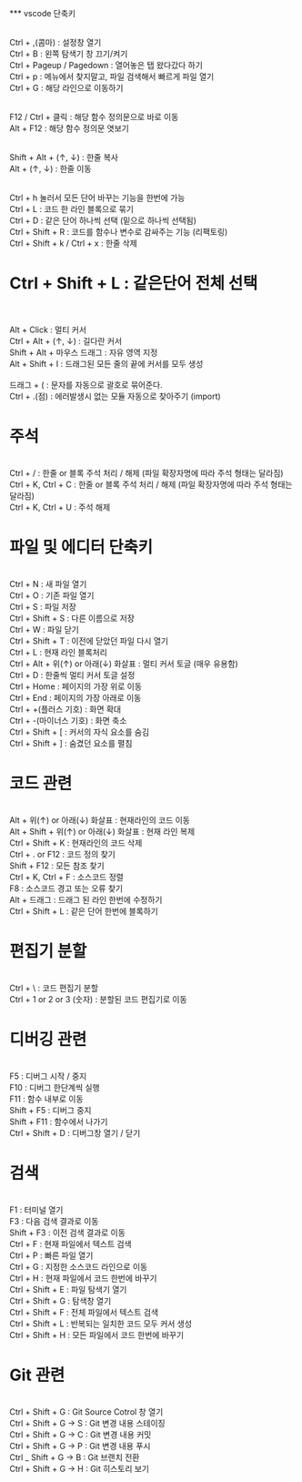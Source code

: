 *** vscode 단축키


<br> Ctrl + ,(콤마) : 설정창 열기
<br> Ctrl + B : 왼쪽 탐색기 창 끄기/켜기
<br> Ctrl + Pageup / Pagedown : 열어놓은 탭 왔다갔다 하기
<br> Ctrl + p : 메뉴에서 찾지말고, 파일 검색해서 빠르게 파일 열기
<br> Ctrl + G : 해당 라인으로 이동하기



<br> F12 / Ctrl + 클릭 : 해당 함수 정의문으로 바로 이동
<br> Alt + F12 : 해당 함수 정의문 엿보기


<br> Shift + Alt + (↑, ↓) : 한줄 복사
<br> Alt + (↑, ↓) : 한줄 이동


<br> Ctrl + h 눌러서 모든 단어 바꾸는 기능을 한번에 가능
<br> Ctrl + L : 코드 한 라인 블록으로 묶기
<br> Ctrl + D : 같은 단어 하나씩 선택 (밑으로 하나씩 선택됨)
<br> Ctrl + Shift + R : 코드를 함수나 변수로 감싸주는 기능 (리팩토링)
<br> Ctrl + Shift + k / Ctrl + x : 한줄 삭제

# Ctrl + Shift + L : 같은단어 전체 선택

<br> 
<br> Alt + Click : 멀티 커서
<br> Ctrl + Alt + (↑, ↓) : 길다란 커서
<br> Shift + Alt + 마우스 드래그 : 자유 영역 지정
<br> Alt + Shift + I : 드래그된 모든 줄의 끝에 커서를 모두 생성
<br> 
<br> 드래그 + ( : 문자를 자동으로 괄호로 묶어준다.
<br> Ctrl + .(점) : 에러발생시 없는 모듈 자동으로 찾아주기 (import)

# 주석

<br> Ctrl + / : 한줄 or 블록 주석 처리 / 해제 (파일 확장자명에 따라 주석 형태는 달라짐)
<br> Ctrl + K, Ctrl + C : 한줄 or 블록 주석 처리 / 해제 (파일 확장자명에 따라 주석 형태는 달라짐)
<br> Ctrl + K, Ctrl + U : 주석 해제


# 파일 및 에디터 단축키

<br> Ctrl + N : 새 파일 열기
<br> Ctrl + O : 기존 파일 열기
<br> Ctrl + S : 파일 저장
<br> Ctrl + Shift + S : 다른 이름으로 저장
<br> Ctrl + W : 파일 닫기
<br> Ctrl + Shift + T : 이전에 닫았던 파일 다시 열기
<br> Ctrl + L : 현재 라인 블록처리
<br> Ctrl + Alt + 위(↑) or 아래(↓) 화살표 : 멀티 커서 토글 (매우 유용함)
<br> Ctrl + D : 한줄씩 멀티 커서 토글 설정
<br> Ctrl + Home : 페이지의 가장 위로 이동
<br> Ctrl + End : 페이지의 가장 아래로 이동
<br> Ctrl + +(플러스 기호) : 화면 확대
<br> Ctrl + -(마이너스 기호) : 화면 축소
<br> Ctrl + Shift + [ : 커서의 자식 요소를 숨김
<br> Ctrl + Shift + ] : 숨겼던 요소를 펼침

# 코드 관련

<br> Alt + 위(↑) or 아래(↓) 화살표 : 현재라인의 코드 이동
<br> Alt + Shift + 위(↑)  or 아래(↓) 화살표 : 현재 라인 복제
<br> Ctrl + Shift + K : 현재라인의 코드 삭제
<br> Ctrl + . or F12 : 코드 정의 찾기
<br> Shift + F12 : 모든 참조 찾기
<br> Ctrl + K, Ctrl + F : 소스코드 정렬
<br> F8 : 소스코드 경고 또는 오류 찾기
<br> Alt + 드래그 : 드래그 된 라인 한번에 수정하기
<br> Ctrl + Shift + L : 같은 단어 한번에 블록하기

# 편집기 분할

<br> Ctrl + \ : 코드 편집기 분할
<br> Ctrl + 1 or 2 or 3 (숫자) : 분할된 코드 편집기로 이동 

# 디버깅 관련

<br> F5 : 디버그 시작 / 중지 
<br> F10 : 디버그 한단계씩 실행
<br> F11 : 함수 내부로 이동
<br> Shift + F5 : 디버그 중지
<br> Shift + F11 : 함수에서 나가기
<br> Ctrl + Shift + D : 디버그창 열기 / 닫기

# 검색

<br> F1 : 터미널 열기
<br> F3 : 다음 검색 결과로 이동 
<br> Shift + F3 : 이전 검색 결과로 이동
<br> Ctrl + F : 현재 파일에서 텍스트 검색
<br> Ctrl + P : 빠른 파일 열기
<br> Ctrl + G : 지정한 소스코드 라인으로 이동
<br> Ctrl + H : 현재 파일에서 코드 한번에 바꾸기
<br> Ctrl + Shift + E : 파일 탐색기 열기
<br> Ctrl + Shift + G : 탐색창 열기
<br> Ctrl + Shift + F : 전체 파일에서 텍스트 검색
<br> Ctrl + Shift + L : 반복되는 일치한 코드 모두 커서 생성
<br> Ctrl + Shift  + H : 모든 파일에서 코드 한번에 바꾸기

# Git 관련

<br> Ctrl + Shift + G : Git Source Cotrol 창 열기
<br> Ctrl + Shift + G → S : Git 변경 내용 스테이징
<br> Ctrl + Shift + G → C : Git 변경 내용 커밋
<br> Ctrl + Shift + G → P : Git 변경 내용 푸시
<br> Ctrl _ Shift + G → B : Git 브랜치 전환
<br> Ctrl + Shift + G → H : Git 히스토리 보기






